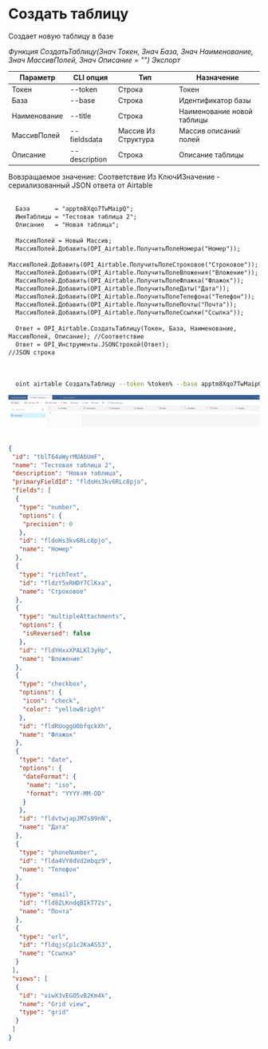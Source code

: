 ﻿---
sidebar_position: 1
---

# Создать таблицу
 Создает новую таблицу в базе


*Функция СоздатьТаблицу(Знач Токен, Знач База, Знач Наименование, Знач МассивПолей, Знач Описание = "") Экспорт*

  | Параметр | CLI опция | Тип | Назначение |
  |-|-|-|-|
  | Токен | --token | Строка | Токен |
  | База | --base | Строка | Идентификатор базы |
  | Наименование | --title | Строка | Наименование новой таблицы |
  | МассивПолей | --fieldsdata | Массив Из Структура | Массив описаний полей |
  | Описание | --description | Строка | Описание таблицы |

  
  Вовзращаемое значение:   Соответствие Из КлючИЗначение - сериализованный JSON ответа от Airtable

```bsl title="Пример кода"
	
  База       = "apptm8Xqo7TwMaipQ";
  ИмяТаблицы = "Тестовая таблица 2";
  Описание   = "Новая таблица";

  МассивПолей = Новый Массив;
  МассивПолей.Добавить(OPI_Airtable.ПолучитьПолеНомера("Номер"));
  МассивПолей.Добавить(OPI_Airtable.ПолучитьПолеСтроковое("Строковое"));
  МассивПолей.Добавить(OPI_Airtable.ПолучитьПолеВложения("Вложение"));
  МассивПолей.Добавить(OPI_Airtable.ПолучитьПолеФлажка("Флажок"));
  МассивПолей.Добавить(OPI_Airtable.ПолучитьПолеДаты("Дата"));
  МассивПолей.Добавить(OPI_Airtable.ПолучитьПолеТелефона("Телефон"));
  МассивПолей.Добавить(OPI_Airtable.ПолучитьПолеПочты("Почта"));
  МассивПолей.Добавить(OPI_Airtable.ПолучитьПолеСсылки("Ссылка"));

  Ответ = OPI_Airtable.СоздатьТаблицу(Токен, База, Наименование, МассивПолей, Описание); //Соответствие
  Ответ = OPI_Инструменты.JSONСтрокой(Ответ);                                            //JSON строка
	
```

```sh title="Пример команд CLI"
    
  oint airtable СоздатьТаблицу --token %token% --base apptm8Xqo7TwMaipQ --title "Тестовая таблица 2" --fieldsdata "./fields.json" --description "Новая таблица"

```

![Результат](img/1.png)

```json title="Результат"

{
 "id": "tblT64aWyrMUAbUmF",
 "name": "Тестовая таблица 2",
 "description": "Новая таблица",
 "primaryFieldId": "fldoHs3kv6RLc8pjo",
 "fields": [
  {
   "type": "number",
   "options": {
    "precision": 0
   },
   "id": "fldoHs3kv6RLc8pjo",
   "name": "Номер"
  },
  {
   "type": "richText",
   "id": "fldzY5xRHDY7ClKxa",
   "name": "Строковое"
  },
  {
   "type": "multipleAttachments",
   "options": {
    "isReversed": false
   },
   "id": "fldYHxxXPALKl3yHp",
   "name": "Вложение"
  },
  {
   "type": "checkbox",
   "options": {
    "icon": "check",
    "color": "yellowBright"
   },
   "id": "fldRUoggUObfqckXh",
   "name": "Флажок"
  },
  {
   "type": "date",
   "options": {
    "dateFormat": {
     "name": "iso",
     "format": "YYYY-MM-DD"
    }
   },
   "id": "fldvtwjapJM7s99nN",
   "name": "Дата"
  },
  {
   "type": "phoneNumber",
   "id": "flda4VY8dVd2mbqz9",
   "name": "Телефон"
  },
  {
   "type": "email",
   "id": "fld8ZLKndqBIkT72s",
   "name": "Почта"
  },
  {
   "type": "url",
   "id": "fldqjsCp1c2KaAS53",
   "name": "Ссылка"
  }
 ],
 "views": [
  {
   "id": "viwX3vEGO5vB2Km4k",
   "name": "Grid view",
   "type": "grid"
  }
 ]
}

```
